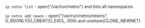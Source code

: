 ##
`ip netns list` - open("/var/run/netns") and lists all namespaces

`ip netns add newns` - open("/var/run/netns/newns", O_RDONLY|O_CREAT|O_EXCL, 000) and unshare(CLONE_NEWNET)
